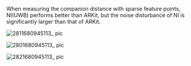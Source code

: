 When measuring the companion distance with sparse feature points, NI(UWB) performs better than ARKit, but the noise disturbance of NI is significantly larger than that of ARKit.

![2811680945113_ pic](https://user-images.githubusercontent.com/54940667/230713740-8c1ad6fa-8baf-4a01-85e2-5cd2bc0b7053.jpg)

![2801680945113_ pic](https://user-images.githubusercontent.com/54940667/230713751-203785c2-0499-4295-a901-e63654e00998.jpg)

![2821680945113_ pic](https://user-images.githubusercontent.com/54940667/230713757-863cad97-f244-4008-b5de-d60f2c8d56cf.jpg)
